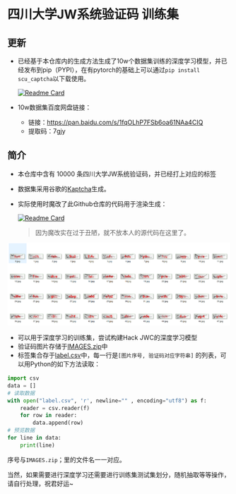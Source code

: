 # 四川大学JW系统验证码 训练集
## 更新
+ 已经基于本仓库内的生成方法生成了10w个数据集训练的深度学习模型，并已经发布到pip（PYPI），在有pytorch的基础上可以通过`pip install scu_captcha`以下载使用。 

    [![Readme Card](https://github-readme-stats.vercel.app/api/pin/?username=SunnyHaze&repo=scu-captcha)](https://github.com/SunnyHaze/scu-captcha)
+ 10w数据集百度网盘链接：
  + 链接：https://pan.baidu.com/s/1fqOLhP7FSb6oa61NAa4CIQ 
  + 提取码：7gjy
## 简介
+ 本仓库中含有 10000 条四川大学JW系统验证码，并已经打上对应的标签
+ 数据集采用谷歌的[Kaptcha](https://code.google.com/archive/p/kaptcha/)生成。
+ 实际使用时魔改了此Github仓库的代码用于渲染生成：

    [![Readme Card](https://github-readme-stats.vercel.app/api/pin/?username=oopsguy&repo=kaptcha-spring-boot)](https://github.com/oopsguy/kaptcha-spring-boot)

   >因为魔改实在过于丑陋，就不放本人的源代码在这里了。
 
![](README_IMG/预览.png)
+ 可以用于深度学习的训练集，尝试构建Hack JWC的深度学习模型
+ 验证码图片存储于[IMAGES.zip](IMAGES.zip)中
+ 标签集合存于[label.csv](label.csv)中，每一行是`[图片序号, 验证码对应字符串]` 的列表，可以用Python的如下方法读取：
```python
import csv
data = []
# 读取数据
with open("label.csv", 'r', newline="" , encoding="utf8") as f:
    reader = csv.reader(f)
    for row in reader:
        data.append(row)
# 预览数据
for line in data:
    print(line)
```
序号与`IMAGES.zip`；里的文件名一一对应。

当然，如果需要进行深度学习还需要进行训练集测试集划分，随机抽取等等操作，请自行处理，祝君好运~
